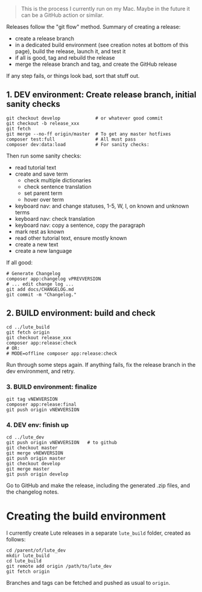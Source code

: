> This is the process I currently run on my Mac.  Maybe in the future it can be a GitHub action or similar.

Releases follow the "git flow" method.  Summary of creating a release:

* create a release branch
* in a dedicated build environment (see creation notes at bottom of this page), build the release, launch it, and test it
* if all is good, tag and rebuild the release
* merge the release branch and tag, and create the GitHub release

If any step fails, or things look bad, sort that stuff out.

## 1. DEV environment: Create release branch, initial sanity checks

```
git checkout develop             # or whatever good commit
git checkout -b release_xxx
git fetch
git merge --no-ff origin/master  # To get any master hotfixes
composer test:full               # All must pass
composer dev:data:load           # For sanity checks:
```

Then run some sanity checks:

* read tutorial text
* create and save term
  * check multiple dictionaries
  * check sentence translation
  * set parent term
  * hover over term
* keyboard nav: and change statuses, 1-5, W, I, on known and unknown terms
* keyboard nav: check translation
* keyboard nav: copy a sentence, copy the paragraph
* mark rest as known
* read other tutorial text, ensure mostly known
* create a new text
* create a new language

If all good:

```
# Generate Changelog
composer app:changelog vPREVVERSION
# ... edit change log ...
git add docs/CHANGELOG.md
git commit -m "Changelog."
```

## 2. BUILD environment: build and check

```
cd ../lute_build
git fetch origin
git checkout release_xxx
composer app:release:check
# OR:
# MODE=offline composer app:release:check
```

Run through some steps again.  If anything fails, fix the release branch in the dev environment, and retry.

### 3. BUILD environment: finalize

```
git tag vNEWVERSION
composer app:release:final
git push origin vNEWVERSION
```

### 4. DEV env: finish up

```
cd ../lute_dev
git push origin vNEWVERSION   # to github
git checkout master
git merge vNEWVERSION
git push origin master
git checkout develop
git merge master
git push origin develop
```

Go to GitHub and make the release, including the generated .zip files, and the changelog notes.


# Creating the build environment

I currently create Lute releases in a separate `lute_build` folder, created as follows:

```
cd /parent/of/lute_dev
mkdir lute_build
cd lute_build
git remote add origin /path/to/lute_dev
git fetch origin
```

Branches and tags can be fetched and pushed as usual to `origin`.
